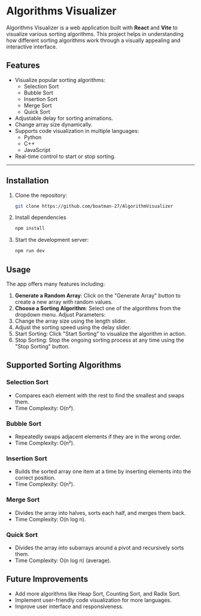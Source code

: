# Algorithms Visualizer

Algorithms Visualizer is a web application built with **React** and **Vite** to visualize various sorting algorithms. This project helps in understanding how different sorting algorithms work through a visually appealing and interactive interface.

## Features

- Visualize popular sorting algorithms:
  - Selection Sort
  - Bubble Sort
  - Insertion Sort
  - Merge Sort
  - Quick Sort
- Adjustable delay for sorting animations.
- Change array size dynamically.
- Supports code visualization in multiple languages:
  - Python
  - C++
  - JavaScript
- Real-time control to start or stop sorting.

---

## Installation

1. Clone the repository:
   ```bash
   git clone https://github.com/boatman-27/AlgorithmVisualizer
   ```
2. Install dependencies
   ```bash
   npm install
   ```
3. Start the development server:
   ```bash
   npm run dev
   ```

## Usage

The app offers many features including:

1. **Generate a Random Array**: Click on the "Generate Array" button to create a new array with random values.
2. **Choose a Sorting Algorithm**: Select one of the algorithms from the dropdown menu.
   Adjust Parameters:
3. Change the array size using the length slider.
4. Adjust the sorting speed using the delay slider.
5. Start Sorting: Click "Start Sorting" to visualize the algorithm in action.
6. Stop Sorting: Stop the ongoing sorting process at any time using the "Stop Sorting" button.

## Supported Sorting Algorithms

### Selection Sort

- Compares each element with the rest to find the smallest and swaps them.
- Time Complexity: O(n²).

### Bubble Sort

- Repeatedly swaps adjacent elements if they are in the wrong order.
- Time Complexity: O(n²).

### Insertion Sort

- Builds the sorted array one item at a time by inserting elements into the correct position.
- Time Complexity: O(n²).

### Merge Sort

- Divides the array into halves, sorts each half, and merges them back.
- Time Complexity: O(n log n).

### Quick Sort

- Divides the array into subarrays around a pivot and recursively sorts them.
- Time Complexity: O(n log n) (average).

## Future Improvements

- Add more algorithms like Heap Sort, Counting Sort, and Radix Sort.
- Implement user-friendly code visualization for more languages.
- Improve user interface and responsiveness.
